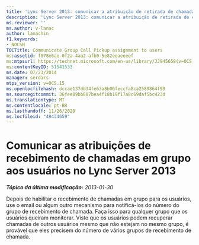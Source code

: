 ```yaml
---
title: 'Lync Server 2013: comunicar a atribuição de retirada de chamadas em grupo aos usuários'
description: 'Lync Server 2013: comunicar a atribuição de retirada de chamadas em grupo aos usuários.'
ms.reviewer: ''
ms.author: v-lanac
author: lanachin
f1.keywords:
- NOCSH
TOCTitle: Communicate Group Call Pickup assignment to users
ms:assetid: f878e6ae-0f2a-4aa2-afb0-5e82eeaeeeef
ms:mtpsurl: https://technet.microsoft.com/en-us/library/JJ945658(v=OCS.15)
ms:contentKeyID: 51541533
ms.date: 07/23/2014
manager: serdars
mtps_version: v=OCS.15
ms.openlocfilehash: dccae137db34fe63a8b06feccfa8ca2589864f99
ms.sourcegitcommit: 36fee89bb887bea4f18b19f17a8c69daf5bc423d
ms.translationtype: MT
ms.contentlocale: pt-BR
ms.lasthandoff: 11/26/2020
ms.locfileid: "49434659"
---
```

# <a name="communicate-group-call-pickup-assignments-to-users-in-lync-server-2013"></a>Comunicar as atribuições de recebimento de chamadas em grupo aos usuários no Lync Server 2013

<div data-xmlns="http://www.w3.org/1999/xhtml">

<div class="topic" data-xmlns="http://www.w3.org/1999/xhtml" data-msxsl="urn:schemas-microsoft-com:xslt" data-cs="https://msdn.microsoft.com/">

<div data-asp="https://msdn2.microsoft.com/asp">



</div>

<div id="mainSection">

<div id="mainBody">

<span> </span>

_**Tópico da última modificação:** 2013-01-30_

Depois de habilitar o recebimento de chamadas em grupo para os usuários, use o email ou algum outro mecanismo para notificá-los do número do grupo de recebimento de chamada. Faça isso para qualquer grupo que os usuários queiram monitorar. Visto que os usuários podem recuperar chamadas de outros usuários mesmo que não estejam no mesmo grupo, é provável que eles precisem do número de vários grupos de recebimento de chamada.

</div>

<span> </span>

</div>

</div>

</div>

